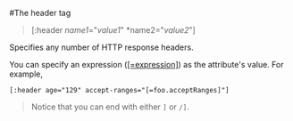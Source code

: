 #The header tag

>[:header *name1*="*value1*" *name2="*value2*"]

Specifies any number of HTTP response headers.

You can specify an expression ([[=expression]](=.md)) as the attribute's value. For example,

    [:header age="129" accept-ranges="[=foo.acceptRanges]"]

> Notice that you can end with either `]` or `/]`.
